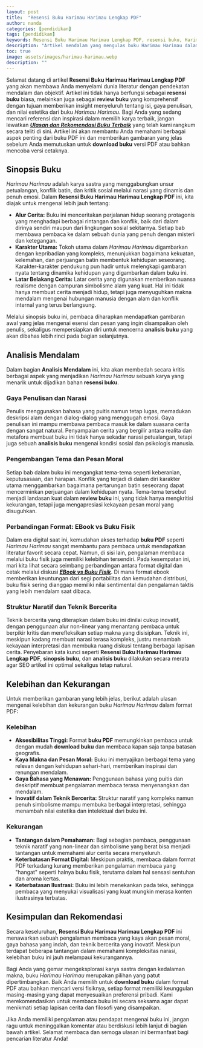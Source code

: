 ```yaml
---
layout: post
title:  "Resensi Buku Harimau Harimau Lengkap PDF"
author: nanda
categories: [pendidikan]
tags: [pendidikan]
keywords: Resensi Buku Harimau Harimau Lengkap PDF, resensi buku, Harimau Harimau, buku PDF, review buku, analisis buku, sinopsis buku, download buku
description: "Artikel mendalam yang mengulas buku Harimau Harimau dalam format PDF secara komprehensif, membahas sinopsis, analisis mendalam, kelebihan, kekurangan, serta perbandingan EBook vs Buku Fisik."
toc: true
image: assets/images/harimau-harimau.webp
description: ""
---
```


Selamat datang di artikel **Resensi Buku Harimau Harimau Lengkap PDF** yang akan membawa Anda menyelami dunia literatur dengan pendekatan mendalam dan objektif. Artikel ini tidak hanya berfungsi sebagai **resensi buku** biasa, melainkan juga sebagai **review buku** yang komprehensif dengan tujuan memberikan insight menyeluruh tentang isi, gaya penulisan, dan nilai estetika dari buku *Harimau Harimau*. Bagi Anda yang sedang mencari referensi dan inspirasi dalam memilih karya terbaik, jangan lewatkan ***[Ulasan dan Rekomendasi Buku Terbaik](https://kertaswarna.id)*** yang telah kami rangkum secara teliti di sini. Artikel ini akan membantu Anda memahami berbagai aspek penting dari buku PDF ini dan memberikan gambaran yang jelas sebelum Anda memutuskan untuk **download buku** versi PDF atau bahkan mencoba versi cetaknya.

## Sinopsis Buku

*Harimau Harimau* adalah karya sastra yang menggabungkan unsur petualangan, konflik batin, dan kritik sosial melalui narasi yang dinamis dan penuh emosi. Dalam **Resensi Buku Harimau Harimau Lengkap PDF** ini, kita diajak untuk mengenal lebih jauh tentang:
 
- **Alur Cerita:** Buku ini menceritakan perjalanan hidup seorang protagonis yang menghadapi berbagai rintangan dan konflik, baik dari dalam dirinya sendiri maupun dari lingkungan sosial sekitarnya. Setiap bab membawa pembaca ke dalam sebuah dunia yang penuh dengan misteri dan ketegangan.
- **Karakter Utama:** Tokoh utama dalam *Harimau Harimau* digambarkan dengan kepribadian yang kompleks, menunjukkan bagaimana kekuatan, kelemahan, dan perjuangan batin membentuk kehidupan seseorang. Karakter-karakter pendukung pun hadir untuk melengkapi gambaran nyata tentang dinamika kehidupan yang digambarkan dalam buku ini.
- **Latar Belakang Cerita:** Latar cerita yang digunakan memberikan nuansa realisme dengan campuran simbolisme alam yang kuat. Hal ini tidak hanya membuat cerita menjadi hidup, tetapi juga menyuguhkan makna mendalam mengenai hubungan manusia dengan alam dan konflik internal yang terus berlangsung.

Melalui sinopsis buku ini, pembaca diharapkan mendapatkan gambaran awal yang jelas mengenai esensi dan pesan yang ingin disampaikan oleh penulis, sekaligus mempersiapkan diri untuk mencerna **analisis buku** yang akan dibahas lebih rinci pada bagian selanjutnya.

## Analisis Mendalam

Dalam bagian **Analisis Mendalam** ini, kita akan membedah secara kritis berbagai aspek yang menjadikan *Harimau Harimau* sebuah karya yang menarik untuk dijadikan bahan **resensi buku**. 

### Gaya Penulisan dan Narasi

Penulis menggunakan bahasa yang puitis namun tetap lugas, memadukan deskripsi alam dengan dialog-dialog yang menggugah emosi. Gaya penulisan ini mampu membawa pembaca masuk ke dalam suasana cerita dengan sangat natural. Penyampaian cerita yang bergilir antara realita dan metafora membuat buku ini tidak hanya sekadar narasi petualangan, tetapi juga sebuah **analisis buku** mengenai kondisi sosial dan psikologis manusia.

### Pengembangan Tema dan Pesan Moral

Setiap bab dalam buku ini mengangkat tema-tema seperti keberanian, keputusasaan, dan harapan. Konflik yang terjadi di dalam diri karakter utama menggambarkan bagaimana pertarungan batin seseorang dapat mencerminkan perjuangan dalam kehidupan nyata. Tema-tema tersebut menjadi landasan kuat dalam **review buku** ini, yang tidak hanya mengkritisi kekurangan, tetapi juga mengapresiasi kekayaan pesan moral yang disuguhkan.

### Perbandingan Format: EBook vs Buku Fisik

Dalam era digital saat ini, kemudahan akses terhadap **buku PDF** seperti *Harimau Harimau* sangat membantu para pembaca untuk mendapatkan literatur favorit secara cepat. Namun, di sisi lain, pengalaman membaca melalui buku fisik juga memiliki kelebihan tersendiri. Pada kesempatan ini, mari kita lihat secara seimbang perbandingan antara format digital dan cetak melalui diskusi ***[EBook vs Buku Fisik](https://kertaswarna.id/review/ebook-vs-buku-fisik-kalian-team-yang-mana/)***. Di mana format ebook memberikan keuntungan dari segi portabilitas dan kemudahan distribusi, buku fisik sering dianggap memiliki nilai sentimental dan pengalaman taktis yang lebih mendalam saat dibaca.

### Struktur Naratif dan Teknik Bercerita

Teknik bercerita yang diterapkan dalam buku ini dinilai cukup inovatif, dengan penggunaan alur non-linear yang menantang pembaca untuk berpikir kritis dan merefleksikan setiap makna yang disisipkan. Teknik ini, meskipun kadang membuat narasi terasa kompleks, justru menambah kekayaan interpretasi dan membuka ruang diskusi tentang berbagai lapisan cerita. Penyebaran kata kunci seperti **Resensi Buku Harimau Harimau Lengkap PDF**, **sinopsis buku**, dan **analisis buku** dilakukan secara merata agar SEO artikel ini optimal sekaligus tetap natural.

## Kelebihan dan Kekurangan

Untuk memberikan gambaran yang lebih jelas, berikut adalah ulasan mengenai kelebihan dan kekurangan buku *Harimau Harimau* dalam format PDF:

### Kelebihan

- **Aksesibilitas Tinggi:** Format **buku PDF** memungkinkan pembaca untuk dengan mudah **download buku** dan membaca kapan saja tanpa batasan geografis.
- **Kaya Makna dan Pesan Moral:** Buku ini menyajikan berbagai tema yang relevan dengan kehidupan sehari-hari, memberikan inspirasi dan renungan mendalam.
- **Gaya Bahasa yang Menawan:** Penggunaan bahasa yang puitis dan deskriptif membuat pengalaman membaca terasa menyenangkan dan mendalam.
- **Inovatif dalam Teknik Bercerita:** Struktur naratif yang kompleks namun penuh simbolisme mampu membuka berbagai interpretasi, sehingga menambah nilai estetika dan intelektual dari buku ini.

### Kekurangan

- **Tantangan dalam Pemahaman:** Bagi sebagian pembaca, penggunaan teknik naratif yang non-linear dan simbolisme yang berat bisa menjadi tantangan untuk memahami alur cerita secara menyeluruh.
- **Keterbatasan Format Digital:** Meskipun praktis, membaca dalam format PDF terkadang kurang memberikan pengalaman membaca yang "hangat" seperti halnya buku fisik, terutama dalam hal sensasi sentuhan dan aroma kertas.
- **Keterbatasan Ilustrasi:** Buku ini lebih menekankan pada teks, sehingga pembaca yang menyukai visualisasi yang kuat mungkin merasa konten ilustrasinya terbatas.

## Kesimpulan dan Rekomendasi

Secara keseluruhan, **Resensi Buku Harimau Harimau Lengkap PDF** ini menawarkan sebuah pengalaman membaca yang kaya akan pesan moral, gaya bahasa yang indah, dan teknik bercerita yang inovatif. Meskipun terdapat beberapa tantangan dalam memahami kompleksitas narasi, kelebihan buku ini jauh melampaui kekurangannya. 

Bagi Anda yang gemar mengeksplorasi karya sastra dengan kedalaman makna, buku *Harimau Harimau* merupakan pilihan yang patut dipertimbangkan. Baik Anda memilih untuk **download buku** dalam format PDF atau bahkan mencari versi fisiknya, setiap format memiliki keunggulan masing-masing yang dapat menyesuaikan preferensi pribadi. Kami merekomendasikan untuk membaca buku ini secara seksama agar dapat menikmati setiap lapisan cerita dan filosofi yang disampaikan.

Jika Anda memiliki pengalaman atau pendapat mengenai buku ini, jangan ragu untuk meninggalkan komentar atau berdiskusi lebih lanjut di bagian bawah artikel. Selamat membaca dan semoga ulasan ini bermanfaat bagi pencarian literatur Anda!


